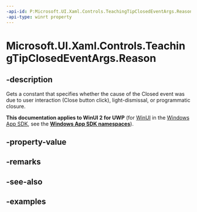 ```yaml
---
-api-id: P:Microsoft.UI.Xaml.Controls.TeachingTipClosedEventArgs.Reason
-api-type: winrt property
---
```


# Microsoft.UI.Xaml.Controls.TeachingTipClosedEventArgs.Reason

<!--
public Microsoft.UI.Xaml.Controls.TeachingTipCloseReason Reason { get; }
-->

## -description

Gets a constant that specifies whether the cause of the Closed event was due to user interaction (Close button click), light-dismissal, or programmatic closure.

**This documentation applies to WinUI 2 for UWP** (for [WinUI](/windows/apps/winui/winui3/) in the [Windows App SDK](/windows/apps/windows-app-sdk/), see the **[Windows App SDK namespaces](/windows/windows-app-sdk/api/winrt/)**).

## -property-value

## -remarks

## -see-also

## -examples

